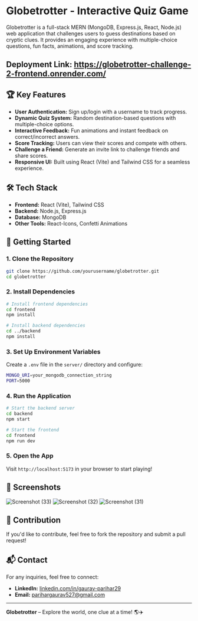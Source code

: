 # Globetrotter - Interactive Quiz Game

Globetrotter is a full-stack MERN (MongoDB, Express.js, React, Node.js) web application that challenges users to guess destinations based on cryptic clues. It provides an engaging experience with multiple-choice questions, fun facts, animations, and score tracking.

## Deployment Link: https://globetrotter-challenge-2-frontend.onrender.com/

## 🏆 Key Features
- **User Authentication:** Sign up/login with a username to track progress.
- **Dynamic Quiz System:** Random destination-based questions with multiple-choice options.
- **Interactive Feedback:** Fun animations and instant feedback on correct/incorrect answers.
- **Score Tracking:** Users can view their scores and compete with others.
- **Challenge a Friend:** Generate an invite link to challenge friends and share scores.
- **Responsive UI:** Built using React (Vite) and Tailwind CSS for a seamless experience.

## 🛠️ Tech Stack
- **Frontend:** React (Vite), Tailwind CSS
- **Backend:** Node.js, Express.js
- **Database:** MongoDB
- **Other Tools:**  React-Icons, Confetti Animations


## 🚀 Getting Started
### 1. Clone the Repository
```sh
git clone https://github.com/yourusername/globetrotter.git
cd globetrotter
```

### 2. Install Dependencies
```sh
# Install frontend dependencies
cd frontend
npm install

# Install backend dependencies
cd ../backend
npm install
```

### 3. Set Up Environment Variables
Create a `.env` file in the `server/` directory and configure:
```sh
MONGO_URI=your_mongodb_connection_string
PORT=5000
```

### 4. Run the Application
```sh
# Start the backend server
cd backend
npm start

# Start the frontend
cd frontend
npm run dev
```

### 5. Open the App
Visit `http://localhost:5173` in your browser to start playing!

## 📸 Screenshots
![Screenshot (33)](https://github.com/user-attachments/assets/29645be8-03a2-41fa-92df-d3dbfa2bab12)
![Screenshot (32)](https://github.com/user-attachments/assets/1626e57b-0f38-407d-a49a-7b2407d17f34)
![Screenshot (31)](https://github.com/user-attachments/assets/4596391c-365e-403b-83c8-372d0bce342b)


## 🤝 Contribution
If you'd like to contribute, feel free to fork the repository and submit a pull request!

## 📬 Contact
For any inquiries, feel free to connect:
- **LinkedIn:** [linkedin.com/in/gaurav-parihar29](https://www.linkedin.com/in/gaurav-parihar29)
- **Email:** parihargaurav527@gmail.com

---
**Globetrotter** – Explore the world, one clue at a time! 🌎✈️

